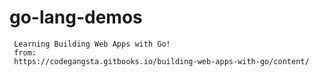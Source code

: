 # go-lang-demos

```
 Learning Building Web Apps with Go!
 from: 
 https://codegangsta.gitbooks.io/building-web-apps-with-go/content/
```